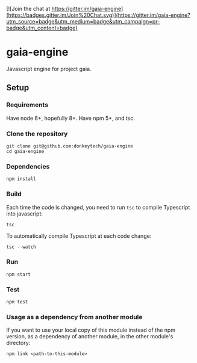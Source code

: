 [![Join the chat at https://gitter.im/gaia-engine](https://badges.gitter.im/Join%20Chat.svg)](https://gitter.im/gaia-engine?utm_source=badge&utm_medium=badge&utm_campaign=pr-badge&utm_content=badge)

# gaia-engine
Javascript engine for project gaia.

## Setup

### Requirements

Have node 6+, hopefully 8+. Have npm 5+, and tsc.

### Clone the repository

```
git clone git@github.com:donkeytech/gaia-engine
cd gaia-engine
```

### Dependencies

```
npm install
```

### Build

Each time the code is changed, you need to run `tsc` to compile Typescript into javascript:

```
tsc
```

To automatically compile Typescript at each code change: 

```
tsc --watch
```

### Run

```
npm start
```

### Test

```
npm test
```

### Usage as a dependency from another module

If you want to use your local copy of this module instead of the npm version, as a dependency of
another module, in the other module's directory:

```
npm link <path-to-this-module>
```
